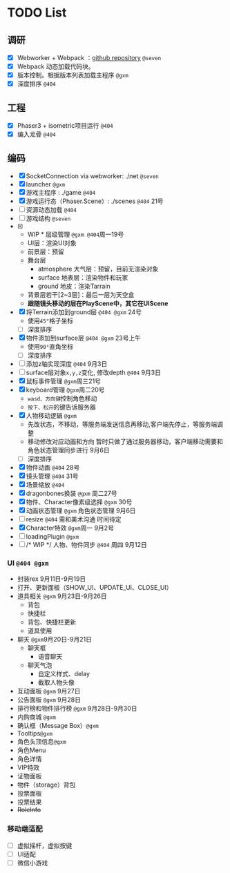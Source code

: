 TODO List
===

## 调研
- [x] Webworker + Webpack ：[github repository](https://github.com/askdaddy/ts-webworker-webpack) `@seven`
- [x] Webpack 动态加载代码块。
- [x] 版本控制。根据版本列表加载主程序 `@gxm`
- [x] 深度排序 `@404`

## 工程
- [x] Phaser3 + isometric项目运行 `@404`
- [x] 编入龙骨 `@404`

## 编码
- [x] SocketConnection via webworker: ./net `@seven`
- [x] launcher `@gxm`
- [x] 游戏主程序 : ./game `@404`
- [x] 游戏运行态（Phaser.Scene）: ./scenes `@404` 21号
- [ ] 资源动态加载 `@404`
- [ ] 游戏结构 `@seven`
- [x] * WIP * 层级管理 `@gxm @404`周一19号
  - UI层：渲染UI对象
  - 前景层：预留
  - 舞台层
    - atmosphere 大气层：预留，目前无渲染对象
    - surface 地表层：渲染物件和玩家
    - ground 地皮：渲染Tarrain
  - 背景层若干[2~3层]：最后一层为天空盒
  - **跟随镜头移动的层在PlayScene中，其它在UIScene**
- [x] 将Terrain添加到ground层 `@404 @gxm` 24号
  - 使用`45°`格子坐标
  - [ ] 深度排序 
- [x] 物件添加到surface层 `@404 @gxm` 23号上午
  - 使用`90°`直角坐标
  - [ ] 深度排序 
- [ ] 添加z轴实现深度 `@404` 9月3日
- [ ] surface层对象`x,y,z`变化, 修改depth `@404` 9月3日
- [x] 鼠标事件管理 `@gxm`周三21号
- [x] keyboard管理 `@gxm`周二20号
  - `wasd、方向键`控制角色移动
  - `按下、松开`的键告诉服务器 
- [x] 人物移动逻辑 `@gxm`
  - 先改状态，不移动，等服务端发送信息再移动,客户端先停止，等服务端调整
  - 移动修改对应动画和方向  暂时只做了通过服务器移动，客户端移动需要和角色状态管理同步进行 9月6日
  - [ ] 深度排序 
- [x]  物件动画 `@404` 28号
- [x] 镜头管理 `@404` 31号
- [x] 场景缩放 `@404`
- [x] dragonbones换装 `@gxm` 周二27号
- [x] 物件、Character像素级选择 `@gxm` 30号
- [x] 动画状态管理 `@gxm` 角色状态管理 9月6日
- [ ] resize `@404` 需和美术沟通 时间待定
- [x] Character特效 `@gxm`周一 9月2号
- [ ] loadingPlugin `@gxm`
- [ ] /* WIP */ 人物、物件同步 `@404` 周四 9月12日

### UI `@404 @gxm`
  - 封装rex 9月11日-9月19日
  - 打开、更新面板（SHOW_UI、UPDATE_UI、CLOSE_UI）
  - 道具相关 `@gxm` 9月23日-9月26日 
    - 背包
    - 快捷栏
    - 背包、快捷栏更新
    - 道具使用
  - 聊天 `@gxm`9月20日-9月21日
    - 聊天框
      - 语音聊天
    - 聊天气泡
      - 自定义样式、delay
      - 截取人物头像
  - 互动面板 `@gxm` 9月27日
  - 公告面板 `@gxm` 9月28日
  - 排行榜和物件排行榜 `@gxm` 9月28日-9月30日
  - 内购商城 `@gxm`
  - 确认框（Message Box）`@gxm`
  - Tooltips`@gxm`
  - 角色头顶信息`@gxm`
  - 角色Menu
  - 角色详情
  - VIP特效
  - 证物面板
  - 物件（storage）背包
  - 投票面板
  - 投票结果
  - ~~RoleInfo~~

### 移动端适配
- [ ] 虚拟摇杆，虚拟按键
- [ ] UI适配
- [ ] 微信小游戏
